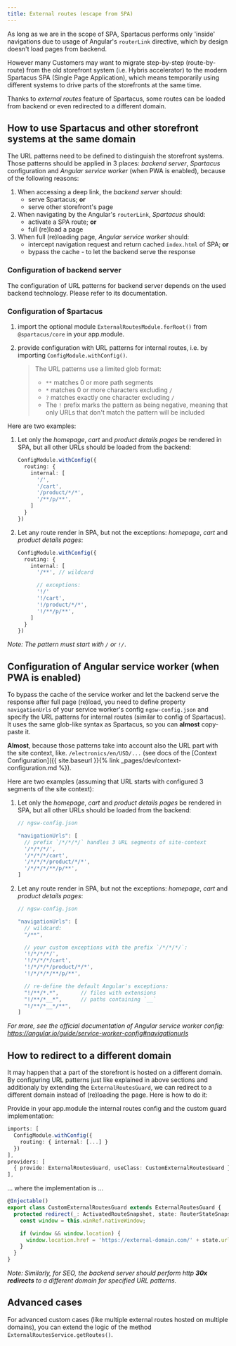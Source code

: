 ```yaml
---
title: External routes (escape from SPA)
---
```


As long as we are in the scope of SPA, Spartacus performs only 'inside' navigations due to usage of Angular's `routerLink` directive, which  by design doesn't load pages from backend. 

However many Customers may want to migrate step-by-step (route-by-route) from the old storefront system (i.e. Hybris accelerator) to the modern Spartacus SPA (Single Page Application), which means temporarily using different systems to drive parts of the storefronts at the same time. 

Thanks to *external routes* feature of Spartacus, some routes can be loaded from backend or even redirected to a different domain.

## How to use Spartacus and other storefront systems at the same domain

The URL patterns need to be defined to distinguish the storefront systems. Those patterns should be applied in 3 places: *backend server*, *Spartacus* configuration and *Angular service worker* (when PWA is enabled), because of the following reasons:

1. When accessing a deep link, the *backend server* should:
    - serve Spartacus; **or**
    - serve other storefront's page
2. When navigating by the Angular's `routerLink`, *Spartacus* should:
    - activate a SPA route; **or**
    - full (re)load a page
3. When full (re)loading page, *Angular service worker* should:
    - intercept navigation request and return cached `index.html` of SPA; **or**
    - bypass the cache - to let the backend serve the response

### Configuration of backend server

The configuration of URL patterns for backend server depends on the used backend technology. Please refer to its documentation.

### Configuration of Spartacus

1. import the optional module `ExternalRoutesModule.forRoot()` from `@spartacus/core` in your app.module.

2. provide configuration with URL patterns for internal routes, i.e. by importing `ConfigModule.withConfig()`. 

    > The URL patterns use a limited glob format:
    >   * `**` matches 0 or more path segments
    >   * `*` matches 0 or more characters excluding `/`
    >   * `?` matches exactly one character excluding `/` 
    >   * The `!` prefix marks the pattern as being negative, meaning that only URLs that don't match the pattern will be included

Here are two examples:

1. Let only the *homepage*, *cart* and *product details pages* be rendered in SPA, but all other URLs should be loaded from the backend:

    ```typescript
    ConfigModule.withConfig({
      routing: {
        internal: [
          '/',
          '/cart',
          '/product/*/*',
          '/**/p/**',
        ]
      }
    })
    ```

2. Let any route render in SPA, but not the exceptions: *homepage*, *cart* and *product details pages*:
  
    ```typescript
    ConfigModule.withConfig({
      routing: {
        internal: [
          '/**', // wildcard

          // exceptions:
          '!/'
          '!/cart',
          '!/product/*/*',
          '!/**/p/**',
        ]
      }
    })
    ```

*Note: The pattern must start with `/` or `!/`*.

## Configuration of Angular service worker (when PWA is enabled)

To bypass the cache of the service worker and let the backend serve the response after full page (re)load, you need to define property `navigationUrls` of your service worker's config `ngsw-config.json` and specify the URL patterns for internal routes (similar to config of Spartacus). It uses the same glob-like syntax as Spartacus, so you can **almost** copy-paste it. 

**Almost**, because those patterns take into account also the URL part with the site context, like. `/electronics/en/USD/...` (see docs of the [Context Configuration]({{ site.baseurl }}{% link _pages/dev/context-configuration.md %}).

Here are two examples (assuming that URL starts with configured 3 segments of the site context):

1. Let only the *homepage*, *cart* and *product details pages* be rendered in SPA, but all other URLs should be loaded from the backend:

    ```typescript
    // ngsw-config.json

    "navigationUrls": [
      // prefix `/*/*/*/` handles 3 URL segments of site-context
      '/*/*/*/',
      '/*/*/*/cart',
      '/*/*/*/product/*/*',
      '/*/*/*/**/p/**',
    ]
    ```

2. Let any route render in SPA, but not the exceptions: *homepage*, *cart* and *product details pages*:

    ```typescript
    // ngsw-config.json

    "navigationUrls": [
      // wildcard:
      "/**",

      // your custom exceptions with the prefix `/*/*/*/`:
      '!/*/*/*/',
      '!/*/*/*/cart',
      '!/*/*/*/product/*/*',
      '!/*/*/*/**/p/**',

      // re-define the default Angular's exceptions: 
      "!/**/*.*",       // files with extensions
      "!/**/*__*",      // paths containing `__`
      "!/**/*__*/**",
    ]
    ```

*For more, see the official documentation of Angular service worker config: https://angular.io/guide/service-worker-config#navigationurls*

## How to redirect to a different domain

It may happen that a part of the storefront is hosted on a different domain. By configuring URL patterns just like explained in above sections and additionaly by extending the `ExternalRoutesGuard`, we can redirect to a different domain instead of (re)loading the page. Here is how to do it:

Provide in your app.module the internal routes config and the custom guard implementation:

```typescript
imports: [
  ConfigModule.withConfig({
    routing: { internal: [...] }
  })
],
providers: [
  { provide: ExternalRoutesGuard, useClass: CustomExternalRoutesGuard }
],
```

... where the implementation is ...

```typescript
@Injectable()
export class CustomExternalRoutesGuard extends ExternalRoutesGuard {
  protected redirect(_: ActivatedRouteSnapshot, state: RouterStateSnapshot) {
    const window = this.winRef.nativeWindow;

    if (window && window.location) {
      window.location.href = 'https://external-domain.com/' + state.url;
    }
  }
}
```

*Note: Similarly, for SEO, the backend server should perform http **30x redirects** to a different domain for specified URL patterns.*

## Advanced cases

For advanced custom cases (like multiple external routes hosted on multiple domains), you can extend the logic of the method `ExternalRoutesService.getRoutes()`.
